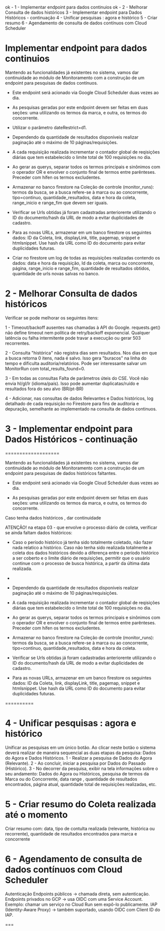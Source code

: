 ok - 1 - Implementar endpoint para dados continuios
ok - 2 - Melhorar Consulta de dados históricos
3 - Implementar endpoint para Dados Históricos - continuação
4 - Unificar pesquisas : agora e histórico
5 - Criar resumo 
6 - Agendamento de consulta de dados contínuos com Cloud Scheduler

# Implementar endpoint para dados continuios

Mantendo as funcionalidades já existentes no sistema, vamos dar continuidade ao módulo de Monitoramento com a construção de um endpoint para pesquisas de dados contínuos. 

* Este endpoint será acionado via Google Cloud Scheduler duas vezes ao dia.

* As pesquisas geradas por este endpoint devem ser feitas em duas seções: uma utilizando os termos da marca, e outra, os termos do concorrente. 

* Utilizar o parâmetro dateRestrict=d1. 

* Dependendo da quantidade de resultados disponíveis realizar paginação até o máximo de 10 páginas/requisições. 

* A cada requisição realizada incrementar o contador global de reqisições diárias que tem estabelecido o limite total de 100 requisições no dia.

* Ao gerar as querys, separar todos os termos principais e sinônimos com o operador OR e envolver o conjunto final de termos entre parênteses. Preceder com hífen os termos excludentes.

* Armazenar no banco firestore na Coleção de controle (monitor_runs): termos da busca, se a busca refere-se à marca ou ao concorrente, tipo=contínuo, quantidade_resultados, data e hora da coleta,  range_inicio e range_fim que devem ser iguais.

* Verificar se Urls obtidas já foram cadastradas anteriorente utilizando o ID do documento/hash da URL de modo a evitar duplicidades de cadastro.

* Para as novas URLs, armazenar em um banco firestore os seguintes dados: ID da Coleta, link, displayLink, title, pagemap, snippet e htmlsnippet. Use hash da URL como ID do documento para evitar duplicidades futuras.

* Criar no firestore um log de todas as requisições realizadas contendo os dados: data e hora da requisição, Id da coleta, marca ou concorrente, página, range_inicio e range_fim, quantidade de resultados obtidos, quantidade de urls novas salvas no banco.




# 2 - Melhorar Consulta de dados históricos

Verificar se pode melhorar os seguintes itens:

1 - Timeout/backoff ausentes nas chamadas à API do Google. requests.get() não define timeout nem política de retry/backoff exponencial. Qualquer latência ou falha intermitente pode travar a execução ou gerar 503 recorrentes.

2 - Consulta "histórica" não registra dias sem resultados. Nos dias em que a busca retorna 0 itens, nada é salvo. Isso gera "buracos" na linha do tempo e dificulta auditoria/relatórios. Pode ser interessante salvar um MonitorRun com total_results_found=0.

3 - Em todas as consultas Falta de parâmetros úteis do CSE. Você não envia hl/gl/lr (idioma/país). Isso pode aumentar duplicatas/ruído e resultados fora do seu alvo (BR/pt-BR)

4 - Adicionar, nas consultas de dados Relevantes e Dados históricos, log detalhado de cada requisição no Firestore para fins de auditoria e depuração, semelhante ao implementado na consulta de dados continuos.



# 3 - Implementar endpoint para Dados Históricos - continuação
===================

Mantendo as funcionalidades já existentes no sistema, vamos dar continuidade ao módulo de Monitoramento com a construção de um endpoint para pesquisas de dados históricos faltantes. 

* Este endpoint será acionado via Google Cloud Scheduler duas vezes ao dia.

* As pesquisas geradas por este endpoint devem ser feitas em duas seções: uma utilizando os termos da marca, e outra, os termos do concorrente. 


Caso tenha dados históricos , dar continuidade

ATENÇÃO! na etapa 03 - que envolve o processo diário de coleta, verificar se ainda faltam dados históricos:
* Caso o período histórico já tenha sido totalmente coletado, não fazer nada relatico a histórico. Caso não tenha sido realizada totalmente a coleta dos dados históricos devido a diferença entre o período histórico a ser coberto e o limite diário de requisições, permitir que o usuário continue com o processo de busca histórica, a partir da última data realizada.

* 


* Dependendo da quantidade de resultados disponíveis realizar paginação até o máximo de 10 páginas/requisições. 

* A cada requisição realizada incrementar o contador global de reqisições diárias que tem estabelecido o limite total de 100 requisições no dia.

* Ao gerar as querys, separar todos os termos principais e sinônimos com o operador OR e envolver o conjunto final de termos entre parênteses. Preceder com hífen os termos excludentes.

* Armazenar no banco firestore na Coleção de controle (monitor_runs): termos da busca, se a busca refere-se à marca ou ao concorrente, tipo=contínuo, quantidade_resultados, data e hora da coleta.

* Verificar se Urls obtidas já foram cadastradas anteriorente utilizando o ID do documento/hash da URL de modo a evitar duplicidades de cadastro.

* Para as novas URLs, armazenar em um banco firestore os seguintes dados: ID da Coleta, link, displayLink, title, pagemap, snippet e htmlsnippet. Use hash da URL como ID do documento para evitar duplicidades futuras.

==========



# 4 - Unificar pesquisas : agora e histórico

Unificar as pesquisas em um único botão. 
Ao clicar neste botão o sistema deverá realizar de maneira sequencial as duas etapas da pesquisa: Dados do Agora e Dados Históricos.
1 - Realizar a pesquisa de Dados do Agora (Relevante).
2 - Ao concluir, iniciar a pesquisa por Dados do Passado (Histórico).
3 - No decorrer da pesquisa, exibir na tela informações sobre o seu andamento: Dados do Agora ou Históricos, pesquisa de termos da Marca ou do Concorrente, data range , quantidade de resultados encontrados, página atual, quantidade total de requisições realizadas, etc.

# 5 - Criar resumo do Coleta realizada até o momento
Criar resumo com:  data, tipo de contulta realizada (relevante, histórica ou recorrente), quantidade de resultados encontrados para marca e concorrente

# 6 - Agendamento de consulta de dados contínuos com Cloud Scheduler

Autenticação
Endpoints públicos → chamada direta, sem autenticação.
Endpoints privados no GCP → usa OIDC com uma Service Account.
Exemplo: chamar um serviço no Cloud Run sem expô-lo publicamente.
IAP (Identity-Aware Proxy) → também suportado, usando OIDC com Client ID do IAP.

===

